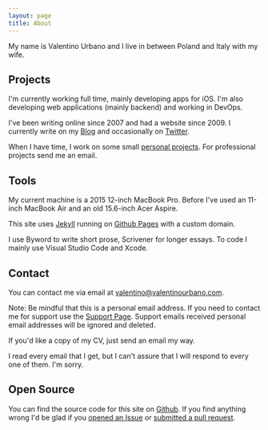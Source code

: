 ```yaml
---
layout: page
title: About
---
```


My name is Valentino Urbano and I live in between Poland and Italy with my wife. 

## Projects

I'm currently working full time, mainly developing apps for iOS.  I'm also developing web applications (mainly backend) and working in DevOps. 

I've been writing online since 2007 and had a website since 2009. I currently write on my [Blog](/) and occasionally on [Twitter](https://twitter.com/valentinourbano). 

When I have time, I work on some small [personal projects](/projects). For professional projects send me an email.

## Tools

My current machine is a 2015 12-inch MacBook Pro. Before I've used an 11-inch MacBook Air and an old 15.6-inch Acer Aspire.

This site uses [Jekyll](https://jekyllrb.com) running on [Github Pages](https://pages.github.com) with a custom domain.

I use Byword to write short prose, Scrivener for longer essays. To code I mainly use Visual Studio Code and Xcode. 

## Contact

You can contact me via email at <a href="mailto:valentino@valentinourbano.com">valentino@valentinourbano.com</a>. 

Note: Be mindful that this is a personal email address. If you need to contact me for support use the [Support Page](/support/). Support emails received personal email addresses will be ignored and deleted.

If you'd like a copy of my CV, just send an email my way. 

I read every email that I get, but I can't assure that I will respond to every one of them. I'm sorry.

## Open Source

You can find the source code for this site on [Github](https://github.com/valeIT/valeIT.github.io). If you find anything wrong I'd be glad if you [opened an Issue](https://github.com/valeIT/valeIT.github.io/issues) or [submitted a pull request](https://github.com/valeIT/valeIT.github.io/pulls).